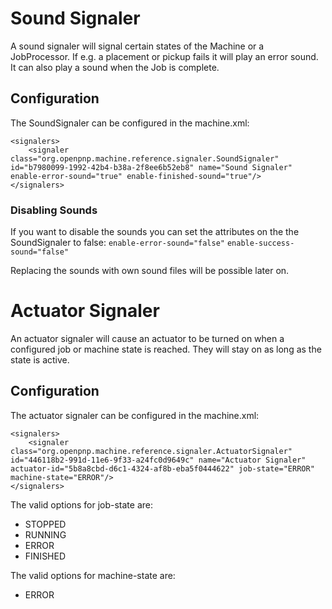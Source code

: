 # Sound Signaler
A sound signaler will signal certain states of the Machine or a JobProcessor. If e.g. a placement or pickup fails it will play an error sound. It can also play a sound when the Job is complete.

## Configuration
The SoundSignaler can be configured in the machine.xml:

```
<signalers>
    <signaler class="org.openpnp.machine.reference.signaler.SoundSignaler" id="b7980099-1992-42b4-b38a-2f8ee6b52eb8" name="Sound Signaler" enable-error-sound="true" enable-finished-sound="true"/>
</signalers>
```

### Disabling Sounds
If you want to disable the sounds you can set the attributes on the the SoundSignaler to false:
`enable-error-sound="false"`
`enable-success-sound="false"`

Replacing the sounds with own sound files will be possible later on.

# Actuator Signaler
An actuator signaler will cause an actuator to be turned on when a configured job or machine state is reached. They will stay on as long as the state is active.

## Configuration
The actuator signaler can be configured in the machine.xml:

```
<signalers>
    <signaler class="org.openpnp.machine.reference.signaler.ActuatorSignaler" id="446118b2-991d-11e6-9f33-a24fc0d9649c" name="Actuator Signaler" actuator-id="5b8a8cbd-d6c1-4324-af8b-eba5f0444622" job-state="ERROR" machine-state="ERROR"/>
</signalers>
```

The valid options for job-state are:
* STOPPED
* RUNNING
* ERROR
* FINISHED

The valid options for machine-state are:
* ERROR


